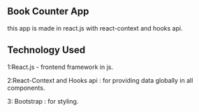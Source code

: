 ## Book Counter App

this app is made in react.js with react-context and hooks api.

## Technology Used

1:React.js - frontend framework in js.

2:React-Context and Hooks api : for providing data globally in all components.

3: Bootstrap : for styling.
